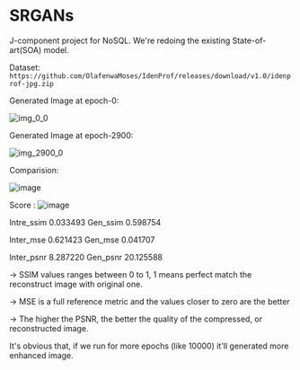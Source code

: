 # SRGANs
J-component project for NoSQL.
We're redoing the existing State-of-art(SOA) model.

Dataset: `https://github.com/OlafenwaMoses/IdenProf/releases/download/v1.0/idenprof-jpg.zip`

Generated Image at epoch-0:

![img_0_0](https://user-images.githubusercontent.com/68124256/120535971-39e12580-c401-11eb-97ab-46cfcacbc942.png)

Generated Image at epoch-2900:

![img_2900_0](https://user-images.githubusercontent.com/68124256/120536073-567d5d80-c401-11eb-8e21-be4df3b34ec9.png)


Comparision: 

![image](https://user-images.githubusercontent.com/68124256/120710996-77ff4780-c4dc-11eb-8b71-b0f4cee2ae14.png)

Score :
![image](https://user-images.githubusercontent.com/68124256/120710797-379fc980-c4dc-11eb-9642-f98f5636230e.png)

Intre_ssim     0.033493
Gen_ssim       0.598754

Inter_mse      0.621423
Gen_mse        0.041707

Inter_psnr     8.287220
Gen_psnr      20.125588

-> SSIM values ranges between 0 to 1, 1 means perfect match the reconstruct image with original one.

-> MSE is a full reference metric and the values closer to zero are the better

-> The higher the PSNR, the better the quality of the compressed, or reconstructed image.

It's obvious that, if we run for more epochs (like 10000) it'll generated more enhanced image. 
